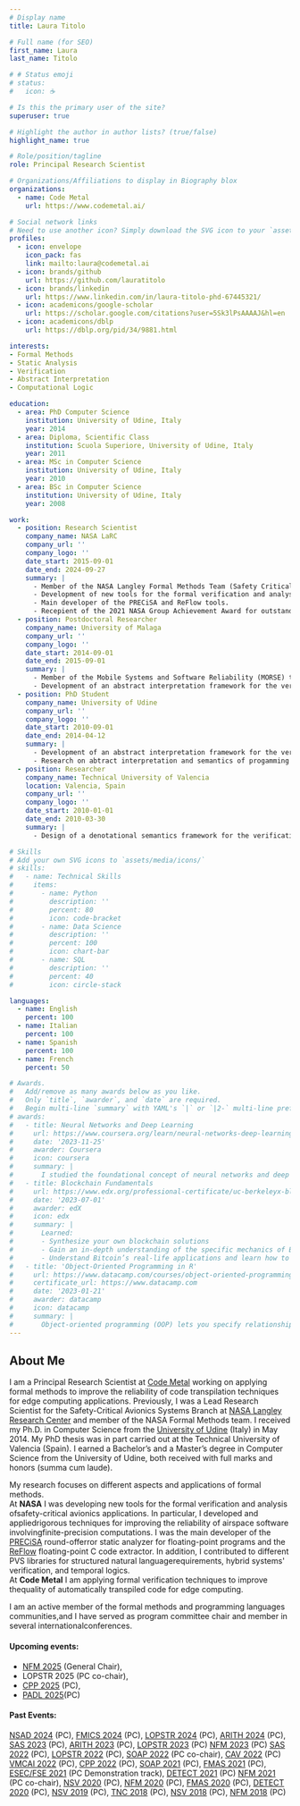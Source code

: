 ```yaml
---
# Display name
title: Laura Titolo

# Full name (for SEO)
first_name: Laura
last_name: Titolo

# # Status emoji
# status:
#   icon: ☕️

# Is this the primary user of the site?
superuser: true

# Highlight the author in author lists? (true/false)
highlight_name: true

# Role/position/tagline
role: Principal Research Scientist

# Organizations/Affiliations to display in Biography blox
organizations:
  - name: Code Metal
    url: https://www.codemetal.ai/

# Social network links
# Need to use another icon? Simply download the SVG icon to your `assets/media/icons/` folder.
profiles:
  - icon: envelope
    icon_pack: fas
    link: mailto:laura@codemetal.ai
  - icon: brands/github
    url: https://github.com/lauratitolo
  - icon: brands/linkedin
    url: https://www.linkedin.com/in/laura-titolo-phd-67445321/
  - icon: academicons/google-scholar
    url: https://scholar.google.com/citations?user=5Sk3lPsAAAAJ&hl=en
  - icon: academicons/dblp
    url: https://dblp.org/pid/34/9881.html

interests:
- Formal Methods
- Static Analysis
- Verification
- Abstract Interpretation
- Computational Logic

education:
  - area: PhD Computer Science
    institution: University of Udine, Italy
    year: 2014
  - area: Diploma, Scientific Class
    institution: Scuola Superiore, University of Udine, Italy
    year: 2011
  - area: MSc in Computer Science
    institution: University of Udine, Italy
    year: 2010
  - area: BSc in Computer Science
    institution: University of Udine, Italy
    year: 2008

work:
  - position: Research Scientist
    company_name: NASA LaRC
    company_url: ''
    company_logo: ''
    date_start: 2015-09-01
    date_end: 2024-09-27
    summary: |
      - Member of the NASA Langley Formal Methods Team (Safety Critical Avionics Systems Branch).
      - Development of new tools for the formal verification and analysis of safety-critical avionics applications.
      - Main developer of the PRECiSA and ReFlow tools.
      - Recepient of the 2021 NASA Group Achievement Award for outstanding contributions verifying the Compact Position Reporting Algorithm to support safety of Automatic Dependent Surveillance-Broadcast in the National Airspace System.
  - position: Postdoctoral Researcher
    company_name: University of Malaga
    company_url: ''
    company_logo: ''
    date_start: 2014-09-01
    date_end: 2015-09-01
    summary: |
      - Member of the Mobile Systems and Software Reliability (MORSE) team.
      - Development of an abstract interpretation framework for the verification of hybrid  concurrent constraint programs (hy-tccp).
  - position: PhD Student
    company_name: University of Udine
    company_url: ''
    company_logo: ''
    date_start: 2010-09-01
    date_end: 2014-04-12
    summary: |
      - Development of an abstract interpretation framework for the verification of temporal concurrent constraint programs (tccp).
      - Research on abtract interpretation and semantics of progamming languages.
  - position: Researcher
    company_name: Technical University of Valencia
    location: Valencia, Spain
    company_url: ''
    company_logo: ''
    date_start: 2010-01-01
    date_end: 2010-03-30
    summary: |
      - Design of a denotational semantics framework for the verification of temporal concurrent constraint programs (tccp).

# Skills
# Add your own SVG icons to `assets/media/icons/`
# skills:
#   - name: Technical Skills
#     items:
#       - name: Python
#         description: ''
#         percent: 80
#         icon: code-bracket
#       - name: Data Science
#         description: ''
#         percent: 100
#         icon: chart-bar
#       - name: SQL
#         description: ''
#         percent: 40
#         icon: circle-stack

languages:
  - name: English
    percent: 100
  - name: Italian
    percent: 100
  - name: Spanish
    percent: 100
  - name: French
    percent: 50

# Awards.
#   Add/remove as many awards below as you like.
#   Only `title`, `awarder`, and `date` are required.
#   Begin multi-line `summary` with YAML's `|` or `|2-` multi-line prefix and indent 2 spaces below.
# awards:
#   - title: Neural Networks and Deep Learning
#     url: https://www.coursera.org/learn/neural-networks-deep-learning
#     date: '2023-11-25'
#     awarder: Coursera
#     icon: coursera
#     summary: |
#       I studied the foundational concept of neural networks and deep learning. By the end, I was familiar with the significant technological trends driving the rise of deep learning; build, train, and apply fully connected deep neural networks; implement efficient (vectorized) neural networks; identify key parameters in a neural network’s architecture; and apply deep learning to your own applications.
#   - title: Blockchain Fundamentals
#     url: https://www.edx.org/professional-certificate/uc-berkeleyx-blockchain-fundamentals
#     date: '2023-07-01'
#     awarder: edX
#     icon: edx
#     summary: |
#       Learned:
#       - Synthesize your own blockchain solutions
#       - Gain an in-depth understanding of the specific mechanics of Bitcoin
#       - Understand Bitcoin’s real-life applications and learn how to attack and destroy Bitcoin, Ethereum, smart contracts and Dapps, and alternatives to Bitcoin’s Proof-of-Work consensus algorithm
#   - title: 'Object-Oriented Programming in R'
#     url: https://www.datacamp.com/courses/object-oriented-programming-with-s3-and-r6-in-r
#     certificate_url: https://www.datacamp.com
#     date: '2023-01-21'
#     awarder: datacamp
#     icon: datacamp
#     summary: |
#       Object-oriented programming (OOP) lets you specify relationships between functions and the objects that they can act on, helping you manage complexity in your code. This is an intermediate level course, providing an introduction to OOP, using the S3 and R6 systems. S3 is a great day-to-day R programming tool that simplifies some of the functions that you write. R6 is especially useful for industry-specific analyses, working with web APIs, and building GUIs.
---
```


## About Me
I am a Principal Research Scientist at [Code Metal](https://www.codemetal.ai/) working on applying formal methods to improve the reliability of code transpilation techniques for edge computing applications.
Previously, I was a Lead Research Scientist for the Safety-Critical Avionics Systems Branch at [NASA Langley Research Center](https://www.nasa.gov/langley) and member of the NASA Formal Methods team.
I received my Ph.D. in Computer Science from the [University of Udine](https://www.uniud.it/en/uniud-international?set_language=en) (Italy) in May 2014. My PhD thesis was in part carried out at the Technical University of Valencia (Spain).
I earned a Bachelor’s and a Master’s degree in Computer Science from the University of Udine, both received with full marks and honors (summa cum laude).

My research focuses on different aspects and applications of formal methods.<br>
At <b>NASA</b> I was developing new tools for the formal verification and analysis ofsafety-critical avionics applications. In particular, I developed and appliedrigorous techniques for improving the reliability of airspace software involvingfinite-precision computations.
I was the main developer of the [PRECiSA](https://github.com/nasa/PRECiSA) round-offerror static analyzer for floating-point programs and the [ReFlow](https://github.comnasa/reflow) floating-point C code extractor. 
In addition, I contributed to different PVS libraries for structured natural languagerequirements, hybrid systems' verification, and temporal logics.<br>
At <b>Code Metal</b> I am applying formal verification techniques to improve thequality of automatically transpiled code for edge computing. 

I am an active member of the formal methods and programming languages communities,and I have served as program committee chair and member in several internationalconferences.
#### Upcoming events:
  - [NFM 2025](https://shemesh.larc.nasa.gov/nfm2025/) (General   Chair),
  - LOPSTR 2025 (PC co-chair),
  - [CPP 2025](https://popl25.sigplan.org/home/CPP-2025) (PC),
  - [PADL 2025](https://popl25.sigplan.org/home/PADL-2025)(PC)
#### Past Events:
[NSAD 2024](https://2024.splashcon.org/home/nsad-2024) (PC),
[FMICS 2024](https://fmics.inria.fr/2024/) (PC),
[LOPSTR 2024](https://lopstr.github.io/2024/) (PC),
[ARITH 2024](https://www.ac.uma.es/arith2024/index.html) (PC),
[SAS 2023](https://conf.researchr.org/home/sas-2023) (PC),
[ARITH 2023](https://arith2023.arithsymposium.org) (PC),
[LOPSTR 2023](https://lopstr.github.io/2023/) (PC)
[NFM 2023](https://conf.researchr.org/home/nfm-2023) (PC)
[SAS 2022](https://2022.splashcon.org/home/sas-2022#Home) (PC),
[LOPSTR 2022](https://lopstr2022.webs.upv.es) (PC),
[SOAP 2022](https://pldi22.sigplan.org/home/SOAP-2022) (PC   co-chair),
[CAV 2022](http://i-cav.org/2022/) (PC)
[VMCAI 2022](https://popl22.sigplan.org/home/VMCAI-2022) (PC),
[CPP 2022](https://popl22.sigplan.org/home/CPP-2022) (PC),
[SOAP 2021](https://pldi21.sigplan.org/home/SOAP-2021) (PC),
[FMAS 2021](https://fmasworkshop.github.io/FMAS2021/) (PC),
[ESEC/FSE 2021](https://2021.esec-fse.org) (PC Demonstration   track),
[DETECT 2021](https://detect.ensma.fr/2021/) (PC)
[NFM 2021](https://shemesh.larc.nasa.gov/nfm2021/) (PC co-chair),
[NSV 2020](https://nsv2020.github.io) (PC),
[NFM 2020](https://ti.arc.nasa.gov/events/nfm-2020/) (PC),
[FMAS 2020](https://fmasworkshop.github.io/FMAS2020/) (PC),
[DETECT 2020](https://detect.ensma.fr/2020/) (PC),
[NSV 2019](https://nsv19.mpi-sws.org) (PC),
[TNC 2018](https://perso.univ-perp.fr/nasrine.damouche/TNC%2718/)   (PC),
[NSV 2018](https://nsv-2018.github.io/nsv2018/committee.html)   (PC),
[NFM 2018](https://shemesh.larc.nasa.gov/NFM2018/) (PC)